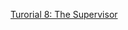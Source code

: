 [Turorial 8: The Supervisor](https://cyberbotics.com/doc/guide/tutorial-8-the-supervisor?tab-language=python)
